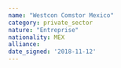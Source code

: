 ```yaml
---
name: "Westcon Comstor Mexico"
category: private_sector
nature: "Entreprise"
nationality: MEX
alliance: 
date_signed: '2018-11-12'
---
```

    